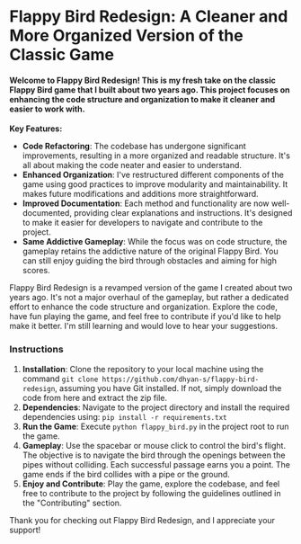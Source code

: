# Flappy Bird Redesign: A Cleaner and More Organized Version of the Classic Game

#### **Welcome to Flappy Bird Redesign! This is my fresh take on the classic Flappy Bird game that I built about two years ago. This project focuses on enhancing the code structure and organization to make it cleaner and easier to work with.**

**Key Features:**
- **Code Refactoring**: The codebase has undergone significant improvements, resulting in a more organized and readable structure. It's all about making the code neater and easier to understand.
- **Enhanced Organization**: I've restructured different components of the game using good practices to improve modularity and maintainability. It makes future modifications and additions more straightforward.
- **Improved Documentation**: Each method and functionality are now well-documented, providing clear explanations and instructions. It's designed to make it easier for developers to navigate and contribute to the project.
- **Same Addictive Gameplay**: While the focus was on code structure, the gameplay retains the addictive nature of the original Flappy Bird. You can still enjoy guiding the bird through obstacles and aiming for high scores.

Flappy Bird Redesign is a revamped version of the game I created about two years ago. It's not a major overhaul of the gameplay, but rather a dedicated effort to enhance the code structure and organization. Explore the code, have fun playing the game, and feel free to contribute if you'd like to help make it better. I'm still learning and would love to hear your suggestions.

### Instructions
1. **Installation**: Clone the repository to your local machine using the command `git clone https://github.com/dhyan-s/flappy-bird-redesign`, assuming you have Git installed. If not, simply download the code from here and extract the zip file.
2. **Dependencies**: Navigate to the project directory and install the required dependencies using: `pip install -r requirements.txt`
3. **Run the Game**: Execute `python flappy_bird.py` in the project root to run the game.
4. **Gameplay**: Use the spacebar or mouse click to control the bird's flight. The objective is to navigate the bird through the openings between the pipes without colliding. Each successful passage earns you a point. The game ends if the bird collides with a pipe or the ground.
5. **Enjoy and Contribute**: Play the game, explore the codebase, and feel free to contribute to the project by following the guidelines outlined in the "Contributing" section.

Thank you for checking out Flappy Bird Redesign, and I appreciate your support!
